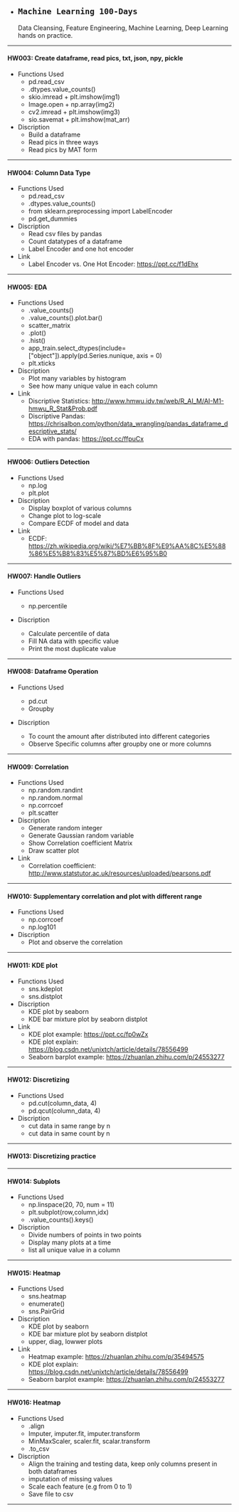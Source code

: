 * ## **`Machine Learning 100-Days`**

   Data Cleansing, Feature Engineering, Machine Learning, Deep Learning hands on practice.

***
#### HW003: Create dataframe, read pics, txt, json, npy, pickle
- Functions Used
  - pd.read_csv
  - .dtypes.value_counts()
  - skio.imread + plt.imshow(img1)
  - Image.open + np.array(img2)
  - cv2.imread + plt.imshow(img3)
  - sio.savemat + plt.imshow(mat_arr)
- Discription
  - Build a dataframe
  - Read pics in three ways
  - Read pics by MAT form
***
#### HW004: Column Data Type
- Functions Used
  - pd.read_csv
  - .dtypes.value_counts()
  - from sklearn.preprocessing import LabelEncoder
  - pd.get_dummies
- Discription
  - Read csv files by pandas
  - Count datatypes of a dataframe
  - Label Encoder and one hot encoder
- Link
  - Label Encoder vs. One Hot Encoder: https://ppt.cc/f1dEhx
***
#### HW005: EDA
- Functions Used
  - .value_counts()
  - .value_counts().plot.bar()
  - scatter_matrix
  - .plot()
  - .hist()
  - app_train.select_dtypes(include=["object"]).apply(pd.Series.nunique, axis = 0)
  - plt.xticks
- Discription
  - Plot many variables by histogram
  - See how many unique value in each column
- Link
  - Discriptive Statistics: http://www.hmwu.idv.tw/web/R_AI_M/AI-M1-hmwu_R_Stat&Prob.pdf
  - Discriptive Pandas: https://chrisalbon.com/python/data_wrangling/pandas_dataframe_descriptive_stats/
  - EDA with pandas: https://ppt.cc/ffpuCx
***
#### HW006: Outliers Detection
- Functions Used
  - np.log
  - plt.plot
- Discription
  - Display boxplot of various columns
  - Change plot to log-scale
  - Compare ECDF of model and data
- Link
  - ECDF: https://zh.wikipedia.org/wiki/%E7%BB%8F%E9%AA%8C%E5%88%86%E5%B8%83%E5%87%BD%E6%95%B0
***
#### HW007: Handle Outliers
- Functions Used
  - np.percentile
  
- Discription
  - Calculate percentile of data
  - Fill NA data with specific value
  - Print the most duplicate value
***
#### HW008: Dataframe Operation
- Functions Used
  - pd.cut
  - Groupby
  
- Discription
  - To count the amount after distributed into different categories
  - Observe Specific columns after groupby one or more columns
***
#### HW009: Correlation
- Functions Used
  - np.random.randint
  - np.random.normal
  - np.corrcoef
  - plt.scatter
- Discription
  - Generate random integer
  - Generate Gaussian random variable
  - Show Correlation coefficient Matrix
  - Draw scatter plot
- Link
  - Correlation coefficient: http://www.statstutor.ac.uk/resources/uploaded/pearsons.pdf
***
#### HW010: Supplementary correlation and plot with different range
- Functions Used
  - np.corrcoef
  - np.log101
- Discription
  - Plot and observe the correlation
***
#### HW011: KDE plot
- Functions Used
  - sns.kdeplot
  - sns.distplot
- Discription
  - KDE plot by seaborn
  - KDE bar mixture plot by seaborn distplot
- Link
  - KDE plot example: https://ppt.cc/fp0wZx
  - KDE plot explain: https://blog.csdn.net/unixtch/article/details/78556499
  - Seaborn barplot example: https://zhuanlan.zhihu.com/p/24553277
***
#### HW012: Discretizing
- Functions Used
  - pd.cut(column_data, 4)
  - pd.qcut(column_data, 4)
- Discription
  - cut data in same range by n
  - cut data in same count by n
***
#### HW013: Discretizing practice
***
#### HW014: Subplots
- Functions Used
  - np.linspace(20, 70, num = 11)
  - plt.subplot(row,column,idx)
  - .value_counts().keys()
- Discription
  - Divide numbers of points in two points 
  - Display many plots at a time 
  - list all unique value in a column
***
#### HW015: Heatmap
- Functions Used
  - sns.heatmap
  - enumerate()
  - sns.PairGrid
- Discription
  - KDE plot by seaborn
  - KDE bar mixture plot by seaborn distplot
  - upper, diag, lowwer plots
- Link
  - Heatmap example: https://zhuanlan.zhihu.com/p/35494575
  - KDE plot explain: https://blog.csdn.net/unixtch/article/details/78556499
  - Seaborn barplot example: https://zhuanlan.zhihu.com/p/24553277
***
#### HW016: Heatmap
- Functions Used
  - .align
  - Imputer, imputer.fit, imputer.transform
  - MinMaxScaler, scaler.fit, scalar.transform
  - .to_csv
- Discription
  - Align the training and testing data, keep only columns present in both dataframes
  - imputation of missing values
  - Scale each feature (e.g from 0 to 1)
  - Save file to csv
***
